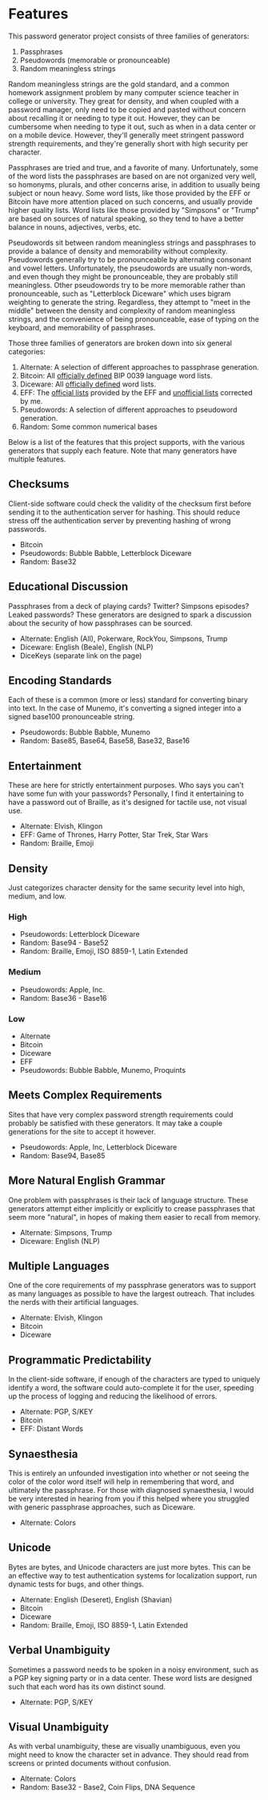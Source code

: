 # Features
This password generator project consists of three families of generators:

1. Passphrases
2. Pseudowords (memorable or pronounceable)
3. Random meaningless strings

Random meaningless strings are the gold standard, and a common homework assignment problem by many
computer science teacher in college or university. They great for density, and when coupled with a
password manager, only need to be copied and pasted without concern about recalling it or needing to
type it out. However, they can be cumbersome when needing to type it out, such as when in a
data center or on a mobile device. However, they'll generally meet stringent password strength
requirements, and they're generally short with high security per character.

Passphrases are tried and true, and a favorite of many. Unfortunately, some of the word lists the
passphrases are based on are not organized very well, so homonyms, plurals, and other concerns
arise, in addition to usually being subject or noun heavy. Some word lists, like those provided by
the EFF or Bitcoin have more attention placed on such concerns, and usually provide higher quality
lists. Word lists like those provided by "Simpsons" or "Trump" are based on sources of natural
speaking, so they tend to have a better balance in nouns, adjectives, verbs, etc.

Pseudowords sit between random meaningless strings and passphrases to provide a balance of density
and memorability without complexity. Pseudowords generally try to be pronounceable by alternating
consonant and vowel letters. Unfortunately, the pseudowords are usually non-words, and even though
they might be pronounceable, they are probably still meaningless. Other pseudowords try to be more
memorable rather than pronounceable, such as "Letterblock Diceware" which uses bigram weighting to
generate the string. Regardless, they attempt to "meet in the middle" between the density and
complexity of random meaningless strings, and the convenience of being pronounceable, ease of typing
on the keyboard, and memorability of passphrases.

Those three families of generators are broken down into six general categories:

1. Alternate: A selection of different approaches to passphrase generation.
2. Bitcoin: All [officially defined][1] BIP 0039 language word lists.
3. Diceware: All [officially defined][2] word lists.
4. EFF: The [official lists][3] provided by the EFF and [unofficial lists][4] corrected by me.
5. Pseudowords: A selection of different approaches to pseudoword generation.
6. Random: Some common numerical bases

[1]: https://github.com/bitcoin/bips/blob/master/bip-0039/bip-0039-wordlists.md
[2]: https://diceware.com
[3]: https://www.eff.org/dice
[4]: https://gist.github.com/atoponce/03109c0a51aededbddaf40b4c0aa0d7d/

Below is a list of the features that this project supports, with the various generators that supply
each feature. Note that many generators have multiple features.

## Checksums
Client-side software could check the validity of the checksum first before sending it to the
authentication server for hashing. This should reduce stress off the authentication server by
preventing hashing of wrong passwords.

* Bitcoin
* Pseudowords: Bubble Babble, Letterblock Diceware
* Random: Base32

## Educational Discussion
Passphrases from a deck of playing cards? Twitter? Simpsons episodes? Leaked passwords? These
generators are designed to spark a discussion about the security of how passphrases can be sourced.

* Alternate: English (All), Pokerware, RockYou, Simpsons, Trump
* Diceware: English (Beale), English (NLP)
* DiceKeys (separate link on the page)

## Encoding Standards
Each of these is a common (more or less) standard for converting binary into text. In the case of
Munemo, it's converting a signed integer into a signed base100 pronounceable string.

* Pseudowords: Bubble Babble, Munemo
* Random: Base85, Base64, Base58, Base32, Base16

## Entertainment
These are here for strictly entertainment purposes. Who says you can't have some fun with your
passwords? Personally, I find it entertaining to have a password out of Braille, as it's designed
for tactile use, not visual use.

* Alternate: Elvish, Klingon
* EFF: Game of Thrones, Harry Potter, Star Trek, Star Wars
* Random: Braille, Emoji

## Density
Just categorizes character density for the same security level into high, medium, and low.

### High
* Pseudowords: Letterblock Diceware
* Random: Base94 - Base52
* Random: Braille, Emoji, ISO 8859-1, Latin Extended

### Medium
* Pseudowords: Apple, Inc.
* Random: Base36 - Base16

### Low
* Alternate
* Bitcoin
* Diceware
* EFF
* Pseudowords: Bubble Babble, Munemo, Proquints

## Meets Complex Requirements
Sites that have very complex password strength requirements could probably be satisfied with these
generators. It may take a couple generations for the site to accept it however.

* Pseudowords: Apple, Inc, Letterblock Diceware
* Random: Base94, Base85

## More Natural English Grammar
One problem with passphrases is their lack of language structure. These generators attempt either
implicitly or explicitly to crease passphrases that seem more "natural", in hopes of making them
easier to recall from memory.

* Alternate: Simpsons, Trump
* Diceware: English (NLP)

## Multiple Languages
One of the core requirements of my passphrase generators was to support as many languages as
possible to have the largest outreach. That includes the nerds with their artificial languages.

* Alternate: Elvish, Klingon
* Bitcoin
* Diceware

## Programmatic Predictability
In the client-side software, if enough of the characters are typed to uniquely identify a word, the
software could auto-complete it for the user, speeding up the process of logging and reducing the
likelihood of errors.

* Alternate: PGP,  S/KEY
* Bitcoin
* EFF: Distant Words

## Synaesthesia
This is entirely an unfounded investigation into whether or not seeing the color of the color word
itself will help in remembering that word, and ultimately the passphrase. For those with diagnosed
synaesthesia, I would be very interested in hearing from you if this helped where you struggled with
generic passphrase approaches, such as Diceware.

* Alternate: Colors

## Unicode
Bytes are bytes, and Unicode characters are just more bytes. This can be an effective way to test
authentication systems for localization support, run dynamic tests for bugs, and other things.

* Alternate: English (Deseret), English (Shavian)
* Bitcoin
* Diceware
* Random: Braille, Emoji, ISO 8859-1, Latin Extended

## Verbal Unambiguity
Sometimes a password needs to be spoken in a noisy environment, such as a PGP key signing party or
in a data center. These word lists are designed such that each word has its own distinct sound.

* Alternate: PGP, S/KEY

## Visual Unambiguity
As with verbal unambiguity, these are visually unambiguous, even you might need to know the
character set in advance. They should read from screens or printed documents without confusion.

* Alternate: Colors
* Random: Base32 - Base2, Coin Flips, DNA Sequence

